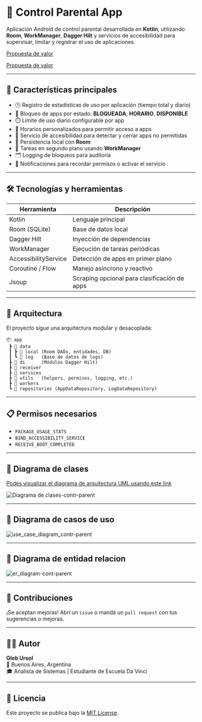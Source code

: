 
# 📱 Control Parental App

Aplicación Android de control parental desarrollada en **Kotlin**, utilizando **Room**, **WorkManager**, **Dagger Hilt** y servicios de accesibilidad para supervisar, limitar y registrar el uso de aplicaciones.

[Propuesta de valor](https://docs.google.com/document/d/12kFZDpTqzES0-sYFv3g2N5VKG0sBjfh_hx_XMg7oy6Q/edit?usp=sharing)



[Propuesta de valor]([[https://www.mermaidchart.com/raw/a014271e-0d37-4536-9adc-ee1455d9f9c9?theme=light&version=v0.1&format=svg](https://docs.google.com/document/d/1rpAelZsWywcVWXfYSeQUA5GreiuIhPb2)])


---

## 🧠 Características principales

- 🕒 Registro de estadísticas de uso por aplicación (tiempo total y diario)
- 🚫 Bloqueo de apps por estado: **BLOQUEADA**, **HORARIO**, **DISPONIBLE**
- ⏱️ Límite de uso diario configurable por app
- 📆 Horarios personalizados para permitir acceso a apps
- 🔐 Servicio de accesibilidad para detectar y cerrar apps no permitidas
- 💾 Persistencia local con **Room**
- 🔁 Tareas en segundo plano usando **WorkManager**
- 🗂️ Logging de bloqueos para auditoría
- 🔔 Notificaciones para recordar permisos o activar el servicio

---

## 🛠️ Tecnologías y herramientas

| Herramienta         | Descripción                                   |
|---------------------|-----------------------------------------------|
| Kotlin              | Lenguaje principal                            |
| Room (SQLite)       | Base de datos local                           |
| Dagger Hilt         | Inyección de dependencias                     |
| WorkManager         | Ejecución de tareas periódicas                |
| AccessibilityService| Detección de apps en primer plano             |
| Coroutine / Flow    | Manejo asíncrono y reactivo                   |
| Jsoup               | Scraping opcional para clasificación de apps |

---

## 📐 Arquitectura

El proyecto sigue una arquitectura modular y desacoplada:

```
📦 app
 ┣ 📂 data
 ┃ ┣ 📂 local (Room DAOs, entidades, DB)
 ┃ ┗ 📂 log   (Base de datos de logs)
 ┣ 📂 di      (Módulos Dagger Hilt)
 ┣ 📂 receiver
 ┣ 📂 services
 ┣ 📂 utils   (helpers, permisos, logging, etc.)
 ┣ 📂 workers
 ┗ 🧠 repositories (AppDataRepository, LogDataRepository)
```

---

## 📋 Permisos necesarios

- `PACKAGE_USAGE_STATS`
- `BIND_ACCESSIBILITY_SERVICE`
- `RECEIVE_BOOT_COMPLETED`

---

## 📌 Diagrama de clases

[Podés visualizar el diagrama de arquitectura UML usando este link](https://www.mermaidchart.com/raw/a014271e-0d37-4536-9adc-ee1455d9f9c9?theme=light&version=v0.1&format=svg)

![Diagrama de clases-contr-parent](https://github.com/user-attachments/assets/cd262fee-0fb2-4a6f-935f-26451eb0a8ef)

---
## 📌 Diagrama de casos de uso

![use_case_diagram_contr-parent](https://github.com/user-attachments/assets/e2089043-ea10-4dab-a593-3c15c7f00494)

---
## 📌 Diagrama de entidad relacion

![er_diagram-cont-parent](https://github.com/user-attachments/assets/424f72fe-1597-4343-a2e7-af6caab76207)


---

## 🤝 Contribuciones

¡Se aceptan mejoras! Abrí un `issue` o mandá un `pull request` con tus sugerencias o mejoras.

---

## 🧑‍💻 Autor

**Gleb Ursol**  
📍 Buenos Aires, Argentina  
🎓 Analista de Sistemas | Estudiante de Escuela Da Vinci

---

## 📄 Licencia

Este proyecto se publica bajo la [MIT License](LICENSE).
